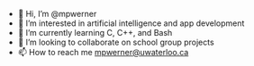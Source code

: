 - 👋 Hi, I’m @mpwerner
- 👀 I’m interested in artificial intelligence and app development 
- 🌱 I’m currently learning C, C++, and Bash
- 💞️ I’m looking to collaborate on school group projects
- 📫 How to reach me mpwerner@uwaterloo.ca

<!---
mpwerner/mpwerner is a ✨ special ✨ repository because its `README.md` (this file) appears on your GitHub profile.
You can click the Preview link to take a look at your changes.
--->
